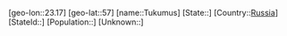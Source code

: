 ﻿---
location: [57,23.17]
type: City
tags:
- geo/City


SpocWebEntityId: 35035
isDeleted: false
confidential: public

---
[geo-lon::23.17]
[geo-lat::57]
[name::Tukumus]
[State::]
[Country::[Russia](geo/Continent/Europe/Russia.md)]
[StateId::]
[Population::]
[Unknown::]


